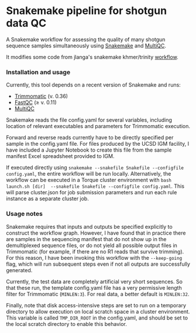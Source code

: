 # Snakemake pipeline for shotgun data QC

A Snakemake workflow for assessing the quality of many shotgun sequence samples
simultaneously using [Snakemake](https://bitbucket.org/snakemake/snakemake/wiki/Home)
and [MultiQC](http://multiqc.info).

It modifies some code from jlanga's snakemake khmer/trinity
[workflow](https://github.com/jlanga/khmer_trinity_snakemake). 


### Installation and usage

Currently, this tool depends on a recent version of Snakemake and runs:
- [Trimmomatic](http://www.usadellab.org/cms/?page=trimmomatic) (v. 0.36)
- [FastQC](http://www.bioinformatics.babraham.ac.uk/projects/fastqc/) (≥ v. 0.11)
- [MultiQC](http://multiqc.info)

Snakemake reads the file config.yaml for several variables, including location
of relevant executables and parameters for Trimmomatic execution.

Forward and reverse reads currently have to be directly specified per sample
in the config.yaml file. For files produced by the UCSD IGM facility, I have
included a Jupyter Notebook to create this file from the sample manifest Excel
spreadsheet provided to IGM.

If executed directly using `snakemake --snakefile Snakefile --configfile config.yaml`,
the entire workflow will be run locally. Alternatively, the workflow can be
executed in a Torque cluster environment with `bash launch.sh [dir] 
--snakefile Snakefile --configfile config.yaml`. This will parse cluster.json
for job submission parameters and run each rule instance as a separate cluster
job.


### Usage notes

Snakemake requires that inputs and outputs be specified explicitly to construct
the workflow graph. However, I have found that in practice there are samples
in the sequencing manifest that do not show up in the demultiplexed sequence
files, or do not yield all possible output files in Trimmomatic (for example,
if there are no R1 reads that survive trimming). For this reason, I have been
invoking this workflow with the `--keep-going` flag, which will run subsequent
steps even if not all outputs are successfully generated.

Currently, the test data are completely artificial very short sequences. So that
these run, the template config.yaml file has a very permissive length filter for
Trimmomatic (`MINLEN:3`). For real data, a better default is `MINLEN:32`.

Finally, note that disk access-intensive steps are set to run on a temporary
directory to allow execution on local scratch space in a cluster environment.
This variable is called `TMP_DIR_ROOT` in the config.yaml, and should be set to
the local scratch directory to enable this behavior. 